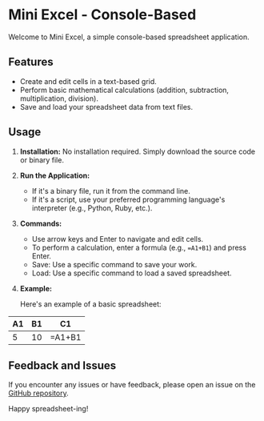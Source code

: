 # Mini Excel - Console-Based

Welcome to Mini Excel, a simple console-based spreadsheet application.

## Features

- Create and edit cells in a text-based grid.
- Perform basic mathematical calculations (addition, subtraction, multiplication, division).
- Save and load your spreadsheet data from text files.

## Usage

1. **Installation:** No installation required. Simply download the source code or binary file.

2. **Run the Application:**

   - If it's a binary file, run it from the command line.
   - If it's a script, use your preferred programming language's interpreter (e.g., Python, Ruby, etc.).

3. **Commands:**

   - Use arrow keys and Enter to navigate and edit cells.
   - To perform a calculation, enter a formula (e.g., `=A1+B1`) and press Enter.
   - Save: Use a specific command to save your work.
   - Load: Use a specific command to load a saved spreadsheet.

4. **Example:**

   Here's an example of a basic spreadsheet:


| A1 | B1 | C1 |
|---|---|---|
| 5 | 10 | =A1+B1 |

## Feedback and Issues

If you encounter any issues or have feedback, please open an issue on the [GitHub repository](https://github.com/your-username/mini-excel).

Happy spreadsheet-ing!
